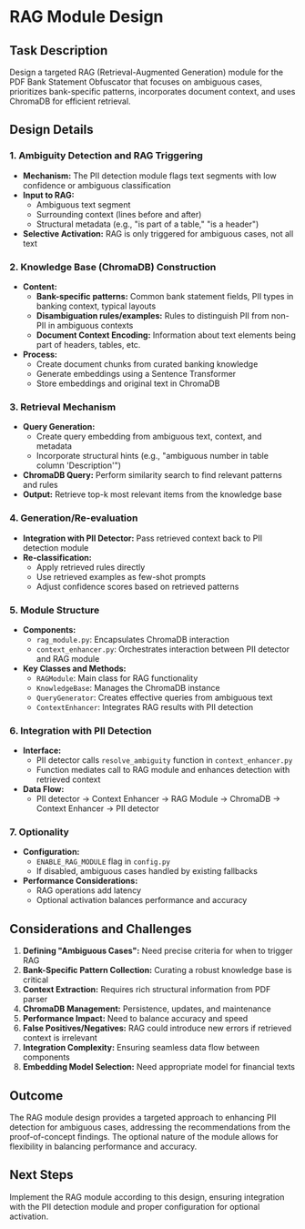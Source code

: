 # RAG Module Design

## Task Description
Design a targeted RAG (Retrieval-Augmented Generation) module for the PDF Bank Statement Obfuscator that focuses on ambiguous cases, prioritizes bank-specific patterns, incorporates document context, and uses ChromaDB for efficient retrieval.

## Design Details

### 1. Ambiguity Detection and RAG Triggering
- **Mechanism:** The PII detection module flags text segments with low confidence or ambiguous classification
- **Input to RAG:**
  - Ambiguous text segment
  - Surrounding context (lines before and after)
  - Structural metadata (e.g., "is part of a table," "is a header")
- **Selective Activation:** RAG is only triggered for ambiguous cases, not all text

### 2. Knowledge Base (ChromaDB) Construction
- **Content:**
  - **Bank-specific patterns:** Common bank statement fields, PII types in banking context, typical layouts
  - **Disambiguation rules/examples:** Rules to distinguish PII from non-PII in ambiguous contexts
  - **Document Context Encoding:** Information about text elements being part of headers, tables, etc.
- **Process:**
  - Create document chunks from curated banking knowledge
  - Generate embeddings using a Sentence Transformer
  - Store embeddings and original text in ChromaDB

### 3. Retrieval Mechanism
- **Query Generation:**
  - Create query embedding from ambiguous text, context, and metadata
  - Incorporate structural hints (e.g., "ambiguous number in table column 'Description'")
- **ChromaDB Query:** Perform similarity search to find relevant patterns and rules
- **Output:** Retrieve top-k most relevant items from the knowledge base

### 4. Generation/Re-evaluation
- **Integration with PII Detector:** Pass retrieved context back to PII detection module
- **Re-classification:**
  - Apply retrieved rules directly
  - Use retrieved examples as few-shot prompts
  - Adjust confidence scores based on retrieved patterns

### 5. Module Structure
- **Components:**
  - `rag_module.py`: Encapsulates ChromaDB interaction
  - `context_enhancer.py`: Orchestrates interaction between PII detector and RAG module
- **Key Classes and Methods:**
  - `RAGModule`: Main class for RAG functionality
  - `KnowledgeBase`: Manages the ChromaDB instance
  - `QueryGenerator`: Creates effective queries from ambiguous text
  - `ContextEnhancer`: Integrates RAG results with PII detection

### 6. Integration with PII Detection
- **Interface:**
  - PII detector calls `resolve_ambiguity` function in `context_enhancer.py`
  - Function mediates call to RAG module and enhances detection with retrieved context
- **Data Flow:**
  - PII detector → Context Enhancer → RAG Module → ChromaDB → Context Enhancer → PII detector

### 7. Optionality
- **Configuration:**
  - `ENABLE_RAG_MODULE` flag in `config.py`
  - If disabled, ambiguous cases handled by existing fallbacks
- **Performance Considerations:**
  - RAG operations add latency
  - Optional activation balances performance and accuracy

## Considerations and Challenges
1. **Defining "Ambiguous Cases":** Need precise criteria for when to trigger RAG
2. **Bank-Specific Pattern Collection:** Curating a robust knowledge base is critical
3. **Context Extraction:** Requires rich structural information from PDF parser
4. **ChromaDB Management:** Persistence, updates, and maintenance
5. **Performance Impact:** Need to balance accuracy and speed
6. **False Positives/Negatives:** RAG could introduce new errors if retrieved context is irrelevant
7. **Integration Complexity:** Ensuring seamless data flow between components
8. **Embedding Model Selection:** Need appropriate model for financial texts

## Outcome
The RAG module design provides a targeted approach to enhancing PII detection for ambiguous cases, addressing the recommendations from the proof-of-concept findings. The optional nature of the module allows for flexibility in balancing performance and accuracy.

## Next Steps
Implement the RAG module according to this design, ensuring integration with the PII detection module and proper configuration for optional activation.
